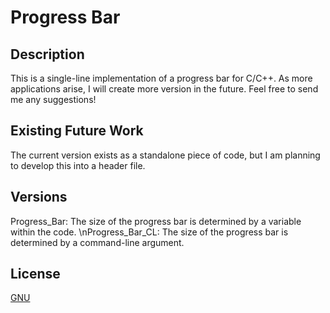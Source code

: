 # Progress Bar
## Description
This is a single-line implementation of a progress bar for C/C++. As more applications arise, I will create more version in the future.
Feel free to send me any suggestions!

## Existing Future Work
The current version exists as a standalone piece of code, but I am planning to develop this into a header file.

## Versions
Progress_Bar: The size of the progress bar is determined by a variable within the code.
\nProgress_Bar_CL: The size of the progress bar is determined by a command-line argument.

## License
[GNU](https://choosealicense.com/licenses/gpl-3.0/)
